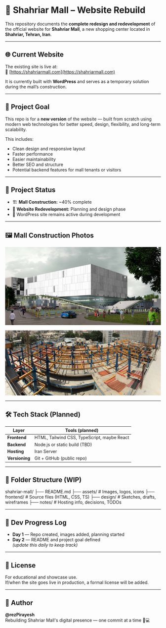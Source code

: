 # 🏢 Shahriar Mall – Website Rebuild

This repository documents the **complete redesign and redevelopment** of the official website for **Shahriar Mall**, a new shopping center located in **Shahriar, Tehran, Iran**.

---

## 🌐 Current Website

The existing site is live at:  
🔗 [https://shahriarmall.com](https://shahriarmall.com)

It is currently built with **WordPress** and serves as a temporary solution during the mall’s construction.

---

## 🚀 Project Goal

This repo is for a **new version** of the website — built from scratch using modern web technologies for better speed, design, flexibility, and long-term scalability.

This includes:
- Clean design and responsive layout
- Faster performance
- Easier maintainability
- Better SEO and structure
- Potential backend features for mall tenants or visitors

---

## 📌 Project Status

- 🏗️ **Mall Construction:** ~40% complete
- 🧱 **Website Redevelopment:** Planning and design phase
- 🔁 WordPress site remains active during development

---

## 🖼️ Mall Construction Photos

<p align="center">
  <img src="./225_458_zoomed_-6.jpg" alt="Shahriar Mall Construction Photo 1" width="600"/>
</p>

<p align="center">
  <img src="./photo_5989844524844828856_w.jpg" alt="Shahriar Mall Construction Photo 2" width="600"/>
</p>

---

## 🛠️ Tech Stack (Planned)

| Layer        | Tools (planned)                           |
|--------------|--------------------------------------------|
| **Frontend** | HTML, Tailwind CSS, TypeScript, maybe React |
| **Backend**  | Node.js or static build (TBD)              |
| **Hosting**  | Iran Server    |
| **Versioning** | Git + GitHub (public repo)               |

---

## 📁 Folder Structure (WIP)
shahriar-mall/
├── README.md
├── assets/ # Images, logos, icons
├── frontend/ # Source files (HTML, CSS, TS)
├── design/ # Sketches, drafts, wireframes
├── notes/ # Hosting info, decisions, TODOs


---

## 📆 Dev Progress Log

- **Day 1** — Repo created, images added, planning started
- **Day 2** — README and project goal defined  
*(update this daily to keep track)*

---

## 📄 License

For educational and showcase use.  
If/when the site goes live in production, a formal license will be added.

---

## 🙌 Author

**@rezPirayesh**  
Rebuilding Shahriar Mall's digital presence — one commit at a time 🧱💻

